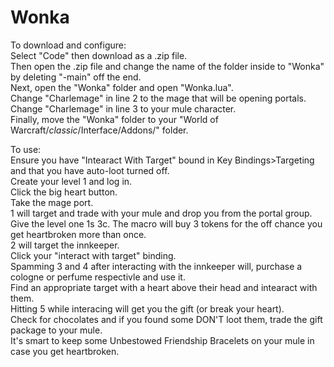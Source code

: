 # Wonka
To download and configure:  
Select "Code" then download as a .zip file.  
Then open the .zip file and change the name of the folder inside to "Wonka" by deleting "-main" off the end.  
Next, open the "Wonka" folder and open "Wonka.lua".  
  Change "Charlemage" in line 2 to the mage that will be opening portals.  
  Change "Charlemage" in line 3 to your mule character.  
Finally, move the "Wonka" folder to your "World of Warcraft/_classic_/Interface/Addons/" folder.  
  
To use:  
Ensure you have "Intearact With Target" bound in Key Bindings>Targeting and that you have auto-loot turned off.  
Create your level 1 and log in.  
Click the big heart button.  
Take the mage port.  
1 will target and trade with your mule and drop you from the portal group.  
  Give the level one 1s 3c.  The macro will buy 3 tokens for the off chance you get heartbroken more than once.  
2 will target the innkeeper.  
Click your "interact with target" binding.  
Spamming 3 and 4 after interacting with the innkeeper will, purchase a cologne or perfume respectivle and use it.  
Find an appropriate target with a heart above their head and intearact with them.  
Hitting 5 while interacing will get you the gift (or break your heart).  
Check for chocolates and if you found some DON'T loot them, trade the gift package to your mule.  
  It's smart to keep some Unbestowed Friendship Bracelets on your mule in case you get heartbroken.  
